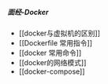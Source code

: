 ##### 面经-Docker
- [[docker与虚拟机的区别]]
- [[Dockerfile 常用指令]]
- [[docker 常用命令]]
- [[docker的网络模式]]
- [[docker-compose]]